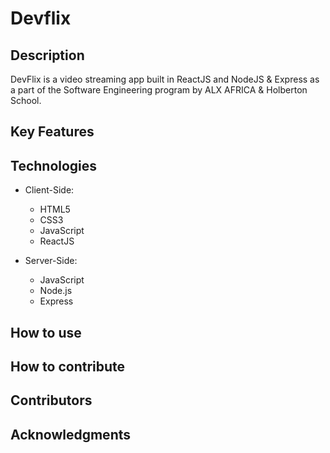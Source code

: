 # Devflix

## Description

DevFlix is a video streaming app built in ReactJS and NodeJS & Express as a part of the Software Engineering program by ALX AFRICA & Holberton School.

## Key Features

## Technologies

- Client-Side:

  - HTML5
  - CSS3
  - JavaScript
  - ReactJS

- Server-Side:

  - JavaScript
  - Node.js
  - Express

## How to use

## How to contribute

## Contributors

## Acknowledgments
